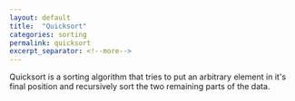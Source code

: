 ```yaml
---
layout: default
title:  "Quicksort"
categories: sorting
permalink: quicksort
excerpt_separator: <!--more-->
---
```


Quicksort is a sorting algorithm that tries to put an arbitrary element in it's final position and recursively sort the two remaining parts of the data.

<!--more-->
